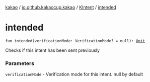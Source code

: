 [kakao](../../index.md) / [io.github.kakaocup.kakao](../index.md) / [KIntent](index.md) / [intended](./intended.md)

# intended

`fun intended(verificationMode: VerificationMode? = null): `[`Unit`](https://kotlinlang.org/api/latest/jvm/stdlib/kotlin/-unit/index.html)

Checks if this intent has been sent previously

### Parameters

`verificationMode` - Verification mode for this intent. null by default